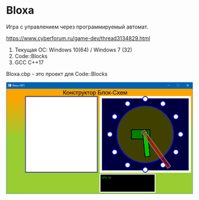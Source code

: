 # Bloxa
 Игра c управлением через программируемый автомат.

 https://www.cyberforum.ru/game-dev/thread3134829.html
 
 1. Текущая ОС: Windows 10(64) / Windows 7 (32)
 2. Code::Blocks
 3. GCC C++17
 
 Bloxa.cbp - это проект для Code::Blocks
 
 ![Screenshot in game 1](screenshorts/ver-2023.11.01.jpg)
